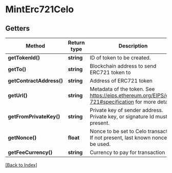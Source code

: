 # MintErc721Celo

## Getters

Method | Return type | Description | Notes
------------ | ------------- | ------------- | -------------
**getTokenId()** | **string** | ID of token to be created. |
**getTo()** | **string** | Blockchain address to send ERC721 token to |
**getContractAddress()** | **string** | Address of ERC721 token |
**getUrl()** | **string** | Metadata of the token. See https://eips.ethereum.org/EIPS/eip-721#specification for more details. |
**getFromPrivateKey()** | **string** | Private key of sender address. Private key, or signature Id must be present. |
**getNonce()** | **float** | Nonce to be set to Celo transaction. If not present, last known nonce will be used. | [optional]
**getFeeCurrency()** | **string** | Currency to pay for transaction gas |

[[Back to Index]](../index.md)

